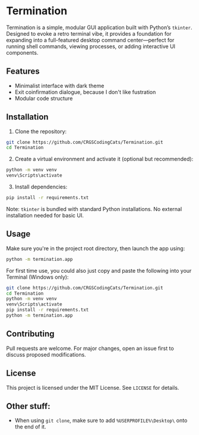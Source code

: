# Termination
Termination is a simple, modular GUI application built with Python’s `tkinter`. Designed to evoke a retro terminal vibe, it provides a foundation for expanding into a full-featured desktop command center—perfect for running shell commands, viewing processes, or adding interactive UI components.
## Features
- Minimalist interface with dark theme
- Exit coinfirmation dialogue, because I don't like fustration
- Modular code structure
## Installation
1. Clone the repository:
```bash
git clone https://github.com/CRGSCodingCats/Termination.git
cd Termination
```
2. Create a virtual environment and activate it (optional but recommended):
```bash
python -m venv venv
venv\Scripts\activate
```
3. Install dependencies:
```bash
pip install -r requirements.txt
```
Note: `tkinter` is bundled with standard Python installations. No external installation needed for basic UI.
## Usage
Make sure you're in the project root directory, then launch the app using:
```bash
python -m termination.app
```
For first time use, you could also just copy and paste the following into your Terminal (Windows only):
```bash
git clone https://github.com/CRGSCodingCats/Termination.git
cd Termination
python -m venv venv
venv\Scripts\activate
pip install -r requirements.txt
python -m termination.app
```
## Contributing
Pull requests are welcome. For major changes, open an issue first to discuss proposed modifications.
## License
This project is licensed under the MIT License. See `LICENSE` for details.
## Other stuff:
- When using `git clone`, make sure to add `%USERPROFILE%\Desktop\` onto the end of it.
